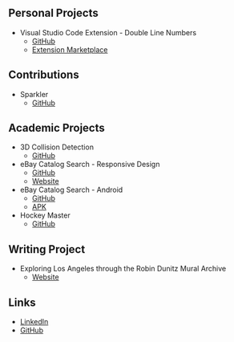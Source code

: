 ## Personal Projects
- Visual Studio Code Extension - Double Line Numbers
    - [GitHub](https://github.com/slhsxcmy/vscode-double-line-numbers)
    - [Extension Marketplace](https://marketplace.visualstudio.com/items?itemName=slhsxcmy.vscode-double-line-numbers)

## Contributions
- Sparkler
    - [GitHub](https://github.com/USCDataScience/sparkler)
    
## Academic Projects
- 3D Collision Detection
    - [GitHub](https://github.com/slhsxcmy/cs580_revamped)
- eBay Catalog Search - Responsive Design
    - [GitHub](https://github.com/slhsxcmy/cs571/tree/master/hw8-client)
    - [Website](http://hw8-client-cs571su2020.wl.r.appspot.com/)
- eBay Catalog Search - Android
    - [GitHub](https://github.com/slhsxcmy/cs571/tree/master/hw9)
    - [APK](https://drive.google.com/file/d/1YHNC95Gun0s5Ux9P1uScrNOfROR83tbP/view)
- Hockey Master
    - [GitHub](https://github.com/slhsxcmy/HockeyMaster)

## Writing Project
- Exploring Los Angeles through the Robin Dunitz Mural Archive
    - [Website](https://visualizela.github.io/exploringdunitz/#/article/2018-11-05-f18-mingyucu)

## Links
- [LinkedIn](https://www.linkedin.com/in/m-cui/)
- [GitHub](https://github.com/slhsxcmy)
